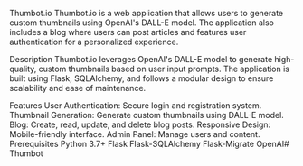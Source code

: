 Thumbot.io
Thumbot.io is a web application that allows users to generate custom thumbnails using OpenAI's DALL-E model. The application also includes a blog where users can post articles and features user authentication for a personalized experience.

Description
Thumbot.io leverages OpenAI's DALL-E model to generate high-quality, custom thumbnails based on user input prompts. The application is built using Flask, SQLAlchemy, and follows a modular design to ensure scalability and ease of maintenance.

Features
User Authentication: Secure login and registration system.
Thumbnail Generation: Generate custom thumbnails using DALL-E model.
Blog: Create, read, update, and delete blog posts.
Responsive Design: Mobile-friendly interface.
Admin Panel: Manage users and content.
Prerequisites
Python 3.7+
Flask
Flask-SQLAlchemy
Flask-Migrate
OpenAI# Thumbot
